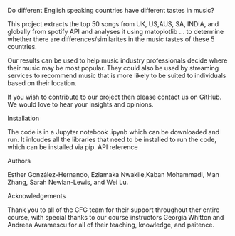 
Do different English speaking countries have different tastes in music? 

This project extracts the top 50 songs from UK, US,AUS, SA, INDIA, and globally  from spotify API and analyses it using matoplotlib ...  to determine whether there are differences/similarites in the music tastes of these 5 countries. 

Our results can be used to help music industry professionals decide where their music may be most popular. They could also be used by streaming services to recommend music that is more likely to be suited to individuals based on their location. 

If you wish to contribute to our project then please contact us on GitHub. We would love to hear your insights and opinions. 

Installation

The code is in a Jupyter notebook .ipynb which can be downloaded and run. It inlcudes all the libraries that need to be installed to run the code, which can be installed via pip. API reference


Authors

Esther González-Hernando, Eziamaka Nwakile,Kaban Mohammadi, Man Zhang, Sarah Newlan-Lewis, and Wei Lu.



Acknowledgements


Thank you to all of the CFG team for their support throughout ther entire course, with special thanks to our course instructors Georgia Whitton and Andreea Avramescu for all of their teaching, knowledge, and paitence. 